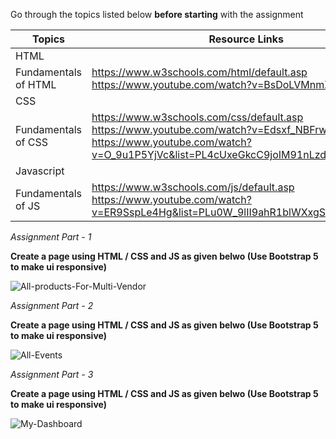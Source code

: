 Go through the topics listed below **before starting** with the assignment

| Topics               | Resource Links                                                                                                                                                            |
|----------------------|---------------------------------------------------------------------------------------------------------------------------------------------------------------------------|
| HTML                 |                                                                                                                                                                           |
| Fundamentals of HTML | https://www.w3schools.com/html/default.asp </br> https://www.youtube.com/watch?v=BsDoLVMnmZs                                                                                    |
| CSS                  |                                                                                                                                                                           |
| Fundamentals of CSS  | https://www.w3schools.com/css/default.asp </br> https://www.youtube.com/watch?v=Edsxf_NBFrw </br> https://www.youtube.com/watch?v=O_9u1P5YjVc&list=PL4cUxeGkcC9joIM91nLzd_qaH_AimmdAR |
| Javascript           |                                                                                                                                                                           |
| Fundamentals of JS   | https://www.w3schools.com/js/default.asp </br> https://www.youtube.com/watch?v=ER9SspLe4Hg&list=PLu0W_9lII9ahR1blWXxgSlL4y9iQBnLpR                                              |                                          |

*Assignment Part - 1*

**Create a page using HTML / CSS and JS as given belwo (Use Bootstrap 5 to make ui responsive)**

![All-products-For-Multi-Vendor](https://user-images.githubusercontent.com/19546819/215413324-9670d53e-4ffa-4a18-b0a0-0cc99dd62c7a.png)


*Assignment Part - 2*

**Create a page using HTML / CSS and JS as given belwo (Use Bootstrap 5 to make ui responsive)**

![All-Events](https://user-images.githubusercontent.com/19546819/215413824-d3eabee0-22dc-4624-ae73-293159f5e62f.png)


*Assignment Part - 3*

**Create a page using HTML / CSS and JS as given belwo (Use Bootstrap 5 to make ui responsive)**

![My-Dashboard](https://user-images.githubusercontent.com/19546819/215414068-61b12d40-555c-4e1e-8763-35a729cc197d.png)
